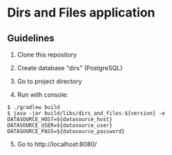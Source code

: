 # Dirs and Files application

## Guidelines
1. Clone this repository

2. Create database "dirs" (PostgreSQL)

3. Go to project directory

4. Run with console:
```
$ ./gradlew build
$ java -jar build/libs/dirs_and_files-${version} -e DATASOURCE_HOST=${datasource_host} 
DATASOURCE_USER=${datasource_user} DATASOURCE_PASS=${datasource_password}
```

5. Go to http://localhost:8080/